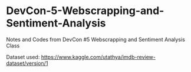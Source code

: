 # DevCon-5-Webscrapping-and-Sentiment-Analysis
Notes and Codes from DevCon #5 Webscrapping and Sentiment Analysis Class

Dataset used: 
https://www.kaggle.com/utathya/imdb-review-dataset/version/1

